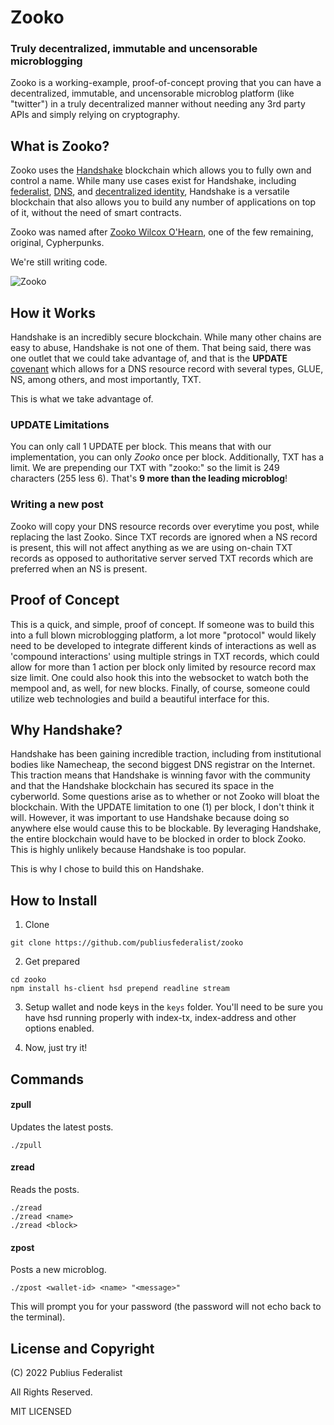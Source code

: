 # Zooko
### Truly decentralized, immutable and uncensorable microblogging

Zooko is a working-example, proof-of-concept proving that you can have a decentralized, immutable, and uncensorable microblog platform (like "twitter") in a truly decentralized manner without needing any 3rd party APIs and simply relying on cryptography.

## What is Zooko?

Zooko uses the [Handshake](https://handshake.org) blockchain which allows you to fully own and control a name.  While many use cases exist for Handshake, including [federalist](https://github.com/publiusfederalist/federalist), [DNS](https://www.namecheap.com/support/knowledgebase/article.aspx/10484/2278/namecheap-handshake-tlds/), and [decentralized identity](https://applause.chat/), Handshake is a versatile blockchain that also allows you to build any number of applications on top of it, without the need of smart contracts.

Zooko was named after [Zooko Wilcox O'Hearn](https://en.wikipedia.org/wiki/Zooko_Wilcox-O%27Hearn), one of the few remaining, original, Cypherpunks.

We're still writing code.

![Zooko](https://raw.githubusercontent.com/publiusfederalist/zooko/master/zooko.png)

## How it Works

Handshake is an incredibly secure blockchain.  While many other chains are easy to abuse, Handshake is not one of them.  That being said, there was one outlet that we could take advantage of, and that is the **UPDATE** [covenant](https://github.com/handshake-org/hsd/blob/master/lib/covenants/rules.js) which allows for a DNS resource record with several types, GLUE, NS, among others, and most importantly, TXT.

This is what we take advantage of.

### UPDATE Limitations

You can only call 1 UPDATE per block.  This means that with our implementation, you can only _Zooko_ once per block.  Additionally, TXT has a limit.  We are prepending our TXT with "zooko:" so the limit is 249 characters (255 less 6).  That's **9 more than the leading microblog**!

### Writing a new post

Zooko will copy your DNS resource records over everytime you post, while replacing the last Zooko.  Since TXT records are ignored when a NS record is present, this will not affect anything as we are using on-chain TXT records as opposed to authoritative server served TXT records which are preferred when an NS is present.

## Proof of Concept

This is a quick, and simple, proof of concept.  If someone was to build this into a full blown microblogging platform, a lot more "protocol" would likely need to be developed to integrate different kinds of interactions as well as 'compound interactions' using multiple strings in TXT records, which could allow for more than 1 action per block only limited by resource record max size limit.  One could also hook this into the websocket to watch both the mempool and, as well, for new blocks.  Finally, of course, someone could utilize web technologies and build a beautiful interface for this.

## Why Handshake?

Handshake has been gaining incredible traction, including from institutional bodies like Namecheap, the second biggest DNS registrar on the Internet.  This traction means that Handshake is winning favor with the community and that the Handshake blockchain has secured its space in the cyberworld.  Some questions arise as to whether or not Zooko will bloat the blockchain.  With the UPDATE limitation to one (1) per block, I don't think it will.  However, it was important to use Handshake because doing so anywhere else would cause this to be blockable.  By leveraging Handshake, the entire blockchain would have to be blocked in order to block Zooko.  This is highly unlikely because Handshake is too popular.

This is why I chose to build this on Handshake.

## How to Install
1. Clone
```
git clone https://github.com/publiusfederalist/zooko
```

2. Get prepared
```
cd zooko
npm install hs-client hsd prepend readline stream
```

3. Setup wallet and node keys in the `keys` folder.  You'll need to be sure you have hsd running properly with index-tx, index-address and other options enabled.


4. Now, just try it!

## Commands

#### zpull

Updates the latest posts.
```
./zpull
```

#### zread

Reads the posts.
```
./zread
./zread <name>
./zread <block>
```

#### zpost

Posts a new microblog.
```
./zpost <wallet-id> <name> "<message>"
```
This will prompt you for your password (the password will not echo back to the terminal).

## License and Copyright

(C) 2022 Publius Federalist

All Rights Reserved.


MIT LICENSED



